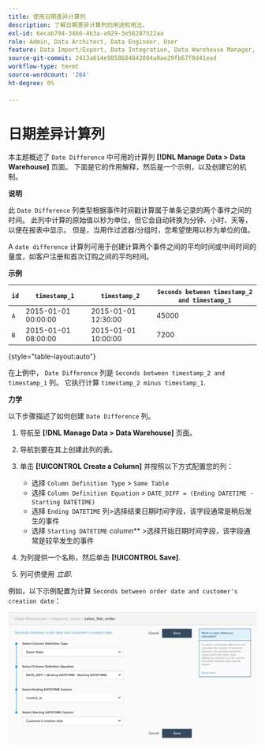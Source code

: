 ```yaml
---
title: 使用日期差异计算列
description: 了解日期差异计算列的用途和用法。
exl-id: 6ecab794-3466-4b3a-a929-3e56287522aa
role: Admin, Data Architect, Data Engineer, User
feature: Data Import/Export, Data Integration, Data Warehouse Manager, Commerce Tables
source-git-commit: 2433a614e9858684842804a0ae29fb67f0d41ead
workflow-type: tm+mt
source-wordcount: '264'
ht-degree: 0%

---
```


# 日期差异计算列

本主题概述了 `Date Difference` 中可用的计算列 **[!DNL Manage Data > Data Warehouse]** 页面。 下面是它的作用解释，然后是一个示例，以及创建它的机制。

**说明**

此 `Date Difference` 列类型根据事件时间戳计算属于单条记录的两个事件之间的时间。 此列中计算的原始值以秒为单位，但它会自动转换为分钟、小时、天等，以便在报表中显示。 但是，当用作过滤器/分组时，您希望使用以秒为单位的值。

A `date difference` 计算列可用于创建计算两个事件之间的平均时间或中间时间的量度，如客户注册和首次订购之间的平均时间。

**示例**

| **`id`** | **`timestamp_1`** | **`timestamp_2`** | **`Seconds between timestamp_2 and timestamp_1`** |
|--- |--- |--- |--- |
| `A` | 2015-01-01 00:00:00 | 2015-01-01 12:30:00 | 45000 |
| `B` | 2015-01-01 08:00:00 | 2015-01-01 10:00:00 | 7200 |

{style="table-layout:auto"}


在上例中， `Date Difference` 列是 `Seconds between timestamp_2 and timestamp_1` 列。 它执行计算 `timestamp_2 minus timestamp_1`.

**力学**

以下步骤描述了如何创建 `Date Difference` 列。

1. 导航至 **[!DNL Manage Data > Data Warehouse]** 页面。
1. 导航到要在其上创建此列的表。
1. 单击 **[!UICONTROL Create a Column]** 并按照以下方式配置您的列：
   * 选择 `Column Definition Type` > `Same Table`
   * 选择 `Column Definition Equation` > `DATE_DIFF = (Ending DATETIME - Starting DATETIME)`
   * 选择 `Ending DATETIME` 列>选择结束日期时间字段，该字段通常是稍后发生的事件
   * 选择 `Starting DATETIME` column** >选择开始日期时间字段，该字段通常是较早发生的事件

1. 为列提供一个名称，然后单击 **[!UICONTROL Save]**.
1. 列可供使用 *立即*.

例如，以下示例配置为计算 `Seconds between order date and customer's creation date`：

![](../../assets/date_diff.png)
